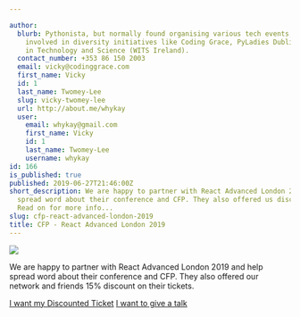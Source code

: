 ```yaml
---

author:
  blurb: Pythonista, but normally found organising various tech events, and now heavily
    involved in diversity initiatives like Coding Grace, PyLadies Dublin, and Women
    in Technology and Science (WITS Ireland).
  contact_number: +353 86 150 2003
  email: vicky@codinggrace.com
  first_name: Vicky
  id: 1
  last_name: Twomey-Lee
  slug: vicky-twomey-lee
  url: http://about.me/whykay
  user:
    email: whykay@gmail.com
    first_name: Vicky
    id: 1
    last_name: Twomey-Lee
    username: whykay
id: 166
is_published: true
published: 2019-06-27T21:46:00Z
short_description: We are happy to partner with React Advanced London 2019 and help
  spread word about their conference and CFP. They also offered us discount tickets.
  Read on for more info...
slug: cfp-react-advanced-london-2019
title: CFP - React Advanced London 2019
---
```


<img src="https://i.imgur.com/jlCckpJ.png"  class="img-responsive img-thumbnail"/>

We are happy to partner with React Advanced London 2019 and help spread word about their conference and CFP. They also offered our network and friends 15% discount on their tickets.

<a href="https://www.eventbrite.com/e/react-advanced-conference-2019-tickets-59948809503?discount=CodingGrace" class="btn btn-primary btn-lg active" role="button" aria-pressed="true">I want my Discounted Ticket</a> <a href="https://docs.google.com/forms/d/e/1FAIpQLSdDIUc7RHqGAudxC8EuXrbSN8ZCTXTYnMf34qDj9u1IEsID_A/viewform" class="btn btn-primary btn-lg active" role="button" aria-pressed="true">I want to give a talk</a>